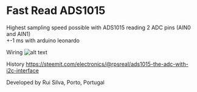 # Fast Read ADS1015
 Highest sampling speed possible with ADS1015 reading 2 ADC pins (AIN0 and AIN1)  
 +-1 ms with arduino leonardo
 
 Wiring
 ![alt text](https://steemit-production-imageproxy-upload.s3.amazonaws.com/DQmX8JB858gKqjFcibVSEB665PAdQHbbVuYgRLuwWnyZ9Rr)
 
 History
 https://steemit.com/electronics/@rpsreal/ads1015-the-adc-with-i2c-interface
 
 Developed by Rui Silva, Porto, Portugal
